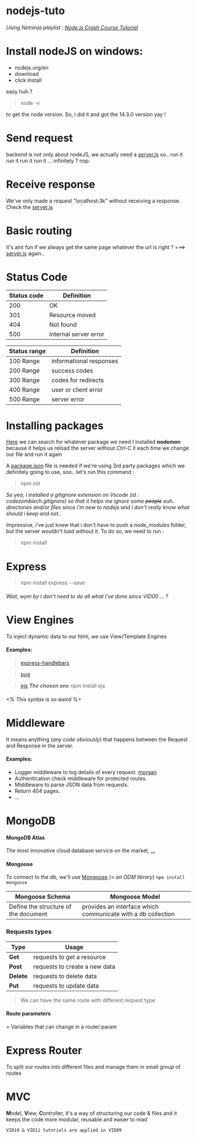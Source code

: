 # nodejs-tuto
###### Using Netninja playlist : [Node.js Crash Course Tutorial](https://www.youtube.com/playlist?list=PL4cUxeGkcC9jsz4LDYc6kv3ymONOKxwBU)

# Install nodeJS on windows:
- nodejs.org/en
- download
- click install 

easy huh ?
> node -v

to get the node version.
So, i did it and got the 14.3.0 version yay !

# Send request
backend is not only about nodeJS, we actually need a [server.js](https://github.com/locust49/nodejs-tuto/blob/main/VID%2303/server.js)
so.. run it run it run it run it ... infinitely ? nop.
# Receive response
We've only made a request "localhost:3k" without receiving a response.
Check the [server.js](https://github.com/locust49/nodejs-tuto/blob/main/VID%2304/server.js)
# Basic routing
it's aint fun if we always get the same page whatever the url is right ?
===> [server.js](https://github.com/locust49/nodejs-tuto/blob/main/VID%2304/server.js) again..
# Status Code
Status code | Definition				|
------------|---------------------------|
|	200 	| OK						|
|	301 	| Resource moved			|
|	404 	| Not found					|
|	500 	| Internal server error		|

Status range	| Definition				|
----------------|---------------------------|
|	100 Range 	| informational responses	|
|	200 Range 	| success codes				|
|	300 Range 	| codes for redirects		|
|	400 Range 	| user or client error		|
|	500 Range 	| server error				|

# Installing packages
[Here](https://www.npmjs.com/) we can search for whatever package we need
I installed **nodemon** because it helps us reload the server without *Ctrl-C* it each time we change our file and run it again

A [package.json](https://github.com/locust49/nodejs-tuto/blob/main/package.json) file is needed if we're using 3rd party packages which we definitely going to use, soo.. let's run this command :
> npm init

*So yea, i installed a gitignore extension on Vscode (id : codezombiech.gitignore) so that it helps me ignore some ~~people~~ euh.. directories and/or files since i'm new to nodejs and i don't really know what should i keep and not..*

Impressive, i've just knew that i don't have to push a *node_modules* folder, but the server wouldn't load without it.
To do so, we need to run :
> npm install

# Express
> npm install express --save

###### Wait, wym by I don't need to do all what I've done since VID00 ... ?

# View Engines

To inject dynamic data to our html, we use View/Template Engines
#### Examples: 
> [express-handlebars](https://www.npmjs.com/package/express-handlebars)

> [pug](https://pugjs.org/api/getting-started.html)

> [ejs](https://ejs.co/)  **_The chosen one_** 
> npm install ejs

###### <% This syntax is so weird %>

# Middleware
It means anything (*any code obviously*) that happens between the Request and Response in the server.
#### Examples:
- Logger middleware to log details of every request. [morgan](https://www.npmjs.com/package/morgan)
- Authentication check middleware for protected routes.
- Middleware to parse JSON data from requests.
- Return 404 pages.
- ...

# MongoDB
#### MongoDB Atlas
The most innovative cloud database service on the market, [...](https://www.mongodb.com/cloud/atlas)

#### Mongoose
To connect to the db, we'll use [Mongoose](https://mongoosejs.com/) *(= an ODM library)*
` npm install mongoose `


Mongoose Schema 	   | Mongoose Model		   |	
-----------------------|-----------------------|
| Define the structure of the document | provides an interface which communicate with a db collection|

### Requests types
|Type| Usage|
|-----|--------------------------|
**Get** | requests to get a resource |
**Post** | requests to create a new data|
**Delete** | requests to delete data|
**Put** | requests to update data|

> We can have the same route with different request type

#### Route parameters
= Variables that can change in a route/:param

# Express Router

To split our routes into different files and manage them in small group of routes

# MVC

**M**odel, **V**iew, **C**ontroller, it's a way of structuring our code & files and it keeps the code more modular, reusable and easier to read

	VID10 & VID11 tutorials are applied in VID09